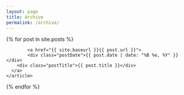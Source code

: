 ```yaml
---
layout: page
title: Archive
permalink: /archive/
---
```


<div class="posts">
  {% for post in site.posts %}
    <article class="post">

			<a href="{{ site.baseurl }}{{ post.url }}">
	  		<div class="postDate">{{ post.date | date: "%B %e, %Y" }}</div>
      	<div class="postTitle">{{ post.title }}</div>
      </a>
    </article>
  {% endfor %}
</div>